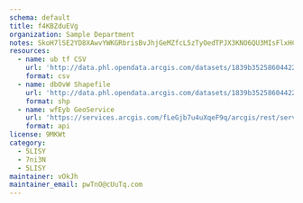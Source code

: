 ```yaml
---
schema: default
title: f4KBZduEVg 
organization: Sample Department 
notes: SkoH7lSE2YD8XAwvYWKGRbrisBvJhjGeMZfcL5zTyOedTPJX3KNO6QU3MIsFlxHC7nzrgNQq0 pmu2EV4UV4p 1dARk6tbfCag99 
resources:
  - name: ub tf CSV
    url: 'http://data.phl.opendata.arcgis.com/datasets/1839b35258604422b0b520cbb668df0d_0.csv'
    format: csv
  - name: dbOvW Shapefile
    url: 'http://data.phl.opendata.arcgis.com/datasets/1839b35258604422b0b520cbb668df0d_0.zip'
    format: shp
  - name: wfEyb GeoService
    url: 'https://services.arcgis.com/fLeGjb7u4uXqeF9q/arcgis/rest/services/Air_Monitoring_Stations/FeatureServer/0/query'
    format: api
license: 9MKWt 
category:
  - 5LISY 
  - 7ni3N 
  - 5LISY 
maintainer: vOkJh  
maintainer_email: pwTnO@cUuTq.com
---
```


